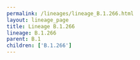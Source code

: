 ```yaml
---
permalink: /lineages/lineage_B.1.266.html
layout: lineage_page
title: Lineage B.1.266
lineage: B.1.266
parent: B.1
children: ['B.1.266']
---
```

